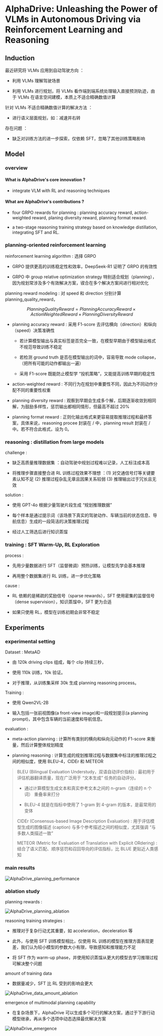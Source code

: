 # AlphaDrive: Unleashing the Power of VLMs in Autonomous  Driving via Reinforcement Learning and Reasoning

## Induction 

最近研究将 VLMs 应用到自动驾驶方向 ：

- 利用 VLMs 理解驾驶场景

- 利用 VLMs 进行规划，将 VLMs 看作端到端系统处理输入直接预测轨迹，由于 VLMs 在语言空间建模，本质上不适合精确数值计算

针对 VLMs 不适合精确数值计算的解决方法 ：

- 进行语义层面规划，如：减速并右转

存在问题 ：

- 缺乏对训练方法的进一步探索，仅依赖 SFT，忽略了其他训练策略影响


## Model 

### overview 

#### What is AlphaDrive's core innovation ?

- integrate VLM with RL and reasoning techniques

#### What are AlphaDrive's contributions ?

- four GRPO rewards for planning : planning accuracy reward, action-weighted reward, planing diversity reward, planning format reward.

- a two-stage reasoning training strategy based on knowledge distillation, integrating SFT and RL.

### planning-oriented reinforcement learning

reinforcement learning algorithm : 选择 GRPO

- GRPO 提供更高的训练稳定性和效率，DeepSeek-R1 证明了 GRPO 的有效性

- GRPO 中 group relative optimization strategy 特别适合规划（planning），因为规划常涉及多个有效解决方案，锲合在多个解决方案间进行相对优化

planning reward modeling : 对 speed 和 direction 分别计算 planning_quality_reward，

$$Planning  Quality Reward = Planning Accuracy Reward \times Action Weighted Reward \times Planning Diversity Reward$$

- planning accuracy reward : 采用 F1-score 去评估横向（direction）和纵向（speed）决策准确性
    - 若计算模型输出与真实标签是否完全一致，在模型早期由于模型输出格式不规范导致训练不稳定
 
    - 若检测 ground truth 是否在模型输出的词中，容易导致 mode collapse，（把所有可能的动作都输出一遍）
 
    - 采用 F1-score 既能防止模型学 “投机策略”，又能提高训练早期的稳定性

- action-weighted reward : 不同行为在规划中重要性不同，因此为不同动作分配不同的重要性权重

- planning diversity reward : 观察到早期会生成多个解，后期逐渐收敛到相同解，为鼓励多样性，惩罚输出都相同情形，但最高不超过 20%

- planning format reward : 正则化输出格式来更容易提取推理过程和最终答案，具体来说，reasoning procee 封装在 <think>/<think> 中，planning result 封装在 <answer>/<answer> 中。若不符合此格式，设为 0。

### reasoning : distillation from large models 

challenge :

- 缺乏高质量推理数据集 ：自动驾驶中规划过程难以记录，人工标注成本高

- 将推理步骤直接整合进 RL 训练过程效果不理想 ：(1) 对交通信号灯等关键要素认知不足 (2) 推理过程杂乱无章且因果关系较弱 (3) 推理输出过于冗长且无效

solution : 

- 使用 GPT-4o 根据少量驾驶片段生成 “规划推理数据”

- 每个样本是通过提示词（该场景下真实的驾驶动作、车辆当前的状态信息、导航信息）生成的一段简洁的决策推理过程

- 经过人工筛选后进行知识蒸馏


### training : SFT Warm-Up, RL Exploration 

process : 

- 先用少量数据进行 SFT（监督微调）预热训练，让模型先学会基本推理

- 再用整个数据集进行 RL 训练，进一步优化策略

cause : 

- RL 依赖的是稀疏的奖励信号（sparse rewards），SFT 使用密集的监督信号（dense supervision），知识蒸馏中，SFT 更为合适

- 如果只使用 RL，模型在训练初期会非常不稳定

## Experiments 

### experimental setting

Dataset : MetaAD 

- 由 120k driving clips 组成，每个 clip 持续三秒，

- 使用 110k 训练，10k 验证。

- 对于推理，从训练集采样 30k 生成 planning reasoning process。

Training : 

- 使用 Qwen2VL-2B

- 输入包括一张前视图像(a front-view image)和一段规划提示(a planning prompt)，其中包含车辆的当前速度和导航信息。

evaluation : 

- meta-action planning : 计算所有类别的横向和纵向元动作的 F1-score 来衡量，然后计算整体规划精度

- planning reasoning : 计算生成的规划推理过程与数据集中标注的推理过程之间的相似度，使用 BLEU-4，CIDEr 和 METEOR  

> BLEU (Bilingual Evaluation Understudy，双语自动评价指标) : 最初用于评估机器翻译质量，现在广泛用于 “文本生成” 任务的自动评分。
>
>    - 通过计算模型生成文本和真实参考文本之间的 n-gram（连续的 n 个词） 重叠率来打分
>
>    - BLEU-4 就是在指标中使用了 1-gram 到 4-gram 的版本，是最常用的变体 
>
> CIDEr (Consensus-based Image Description Evaluation) : 用于评估模型生成的图像描述 (caption) 与多个参考描述之间的相似度，尤其强调 “与多数人类描述一致” 
>    
> METEOR (Metric for Evaluation of Translation with Explicit ORdering) : 结合了语义匹配、顺序惩罚和召回导向的评估指标，比 BLUE 更贴近人类感知

### main results
 
![AlphaDrive_planning_performance](./pictures/AlphaDrive_planning_performance.png)

### ablation study

planning rewards :

![AlphaDrive_planning_ablation](./pictures/AlphaDrive_planning_ablation.png)

reasoning training strategies :

- 推理对于复杂行动尤其重要，如 acceleration，deceleration 等

- 此外，与使用 SFT 训练模型相比，仅使用 RL 训练的模型在推理方面表现更差，我们认为较小模型的参数大小有限，导致感知和推理能力不足

- 将 SFT 作为 warm-up phase，并使用知识蒸馏从更大的模型去学习推理过程可解决整个问题

amount of training data

- 数据量减少，SFT 比 RL 受到的影响会更大

![AlphaDrive_data_amount_ablation](./pictures/AlphaDrive_data_amount_ablation.png)

emergence of multimodal planning capability

- 在复杂场景下，AlphaDrive 可以生成多个可行的解决方案，通过于下游行动模型继承，再从多个选项中动态选择最优解决方案

![AlphaDrive_emergence](./pictures/AlphaDrive_emergence.png)


